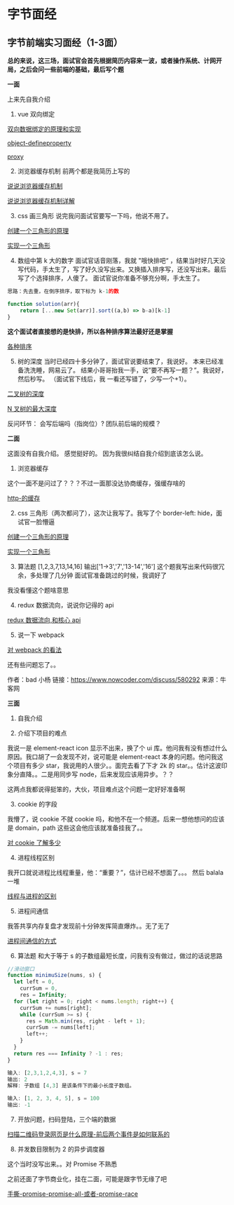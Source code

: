 # 字节面经

## 字节前端实习面经（1-3面）

**总的来说，这三场，面试官会首先根据简历内容来一波，或者操作系统、计网开局，之后会问一些前端的基础，最后写个题**

**一面**

上来先自我介绍

1. vue 双向绑定

[双向数据绑定的原理和实现](/mian/base/vue.html#vue-双向数据绑定原理)

[object-defineproperty](/mian/base/vue.html#object-defineproperty-函数)

[proxy](/mian/base/vue.html#什么是-proxy)

2. 浏览器缓存机制
   前两个都是我简历上写的

[说说浏览器缓存机制](/mian/base/browser.html#说说浏览器缓存机制)

[说说浏览器缓存机制详解](/mian/base/browser.html#请求时浏览器缓存-from-memory-cache-和-from-disk-cache-的依据是什么-哪些数据什么时候存放在-memory-cache-和-disk-cache-中)

3. css 画三角形
   说完我问面试官要写一下吗，他说不用了。

[创建一个三角形的原理](/mian/base/css.html#用纯-css-创建一个三角形的原理)

[实现一个三角形](/mian/base/css.html#实现一个三角形)

4. 数组中第 k 大的数字
   面试官话音刚落，我就 "哦快排吧“ ，结果当时好几天没写代码，手太生了，写了好久没写出来。又换插入排序写，还没写出来。最后写了个选择排序，人傻了。
   面试官说你准备不够充分啊，手太生了。

```js
思路：先去重，在倒序排序，取下标为 k-1的数

function solution(arr){
    return [...new Set(arr)].sort((a,b) => b-a)[k-1]
}

```

**这个面试者直接想的是快排，所以各种排序算法最好还是掌握**

[各种排序](/mian/base/datastruct.html#排序)

5. 树的深度
   当时已经四十多分钟了，面试官说要结束了，我说好。
   本来已经准备洗洗睡，网易云了。
   结果小哥哥抬我一手，说”要不再写一题？”。我说好，然后秒写。
   （面试官下线后，我 一看还写错了，少写一个+1）。

[二叉树的深度](https://github.com/1793523411/leetcode/blob/master/four/%E9%9D%A2%E8%AF%95%E4%B8%AD%E8%A2%AB%E9%97%AE%E8%BF%87%E7%9A%84/%E4%BA%8C%E5%8F%89%E6%A0%91%E7%9A%84%E6%B7%B1%E5%BA%A6/index.js)

[N 叉树的最大深度](https://github.com/1793523411/leetcode/blob/master/four/%E9%9D%A2%E8%AF%95%E4%B8%AD%E8%A2%AB%E9%97%AE%E8%BF%87%E7%9A%84/N%20%E5%8F%89%E6%A0%91%E7%9A%84%E6%9C%80%E5%A4%A7%E6%B7%B1%E5%BA%A6/index.js)

反问环节：
会写后端吗（指岗位）?
团队前后端的规模？

**二面**

这面没有自我介绍。
感觉挺好的。
因为我很纠结自我介绍到底该怎么说。

1. 浏览器缓存

这个一面不是问过了？？？不过一面那没达协商缓存，强缓存啥的

[http-的缓存](/mian/base/network.html#说说-http-的缓存)

2. css 三角形（两次都问了），这次让我写了。我写了个 border-left: hide，面试官一脸懵逼

[创建一个三角形的原理](/mian/base/css.html#用纯-css-创建一个三角形的原理)

[实现一个三角形](/mian/base/css.html#实现一个三角形)

3. 算法题
   [1,2,3,7,13,14,16] 输出['1->3','7','13-14','16']
   这个题我写出来代码很冗余，多处理了几分钟
   面试官准备跳过的时候，我调好了

我没看懂这个题啥意思

4. redux 数据流向，说说你记得的 api

[redux 数据流向,和核心 api](/mian/base/react.html#redux-数据流向-和核心-api)

5. 说一下 webpack

[对 webpack 的看法](/mian/base/project.html#对-webpack-的看法)

还有些问题忘了。。

作者：bad 小杨
链接：https://www.nowcoder.com/discuss/580292
来源：牛客网

**三面**

1. 自我介绍

2. 介绍下项目的难点

我说一是 element-react icon 显示不出来，换了个 ui 库。他问我有没有想过什么原因。我口胡了一会发现不对，说可能是 element-react 本身的问题。他问我这个项目有多少 star，我说用的人很少。。面完去看了下才 2k 的 star。。估计这波印象分直降。。二是用同步写 node，后来发现应该用异步。？？

这两点我都说得挺笨的，大伙，项目难点这个问题一定好好准备啊

3. cookie 的字段

我懵了，说 cookie 不就 cookie 吗，和他不在一个频道。后来一想他想问的应该是 domain，path 这些这会他应该就准备挂我了。。

[对 cookie 了解多少](/mian/base/network.html#对-cookie-了解多少)

4. 进程线程区别

我开口就说进程比线程重量，他：“重要？”，估计已经不想面了。。。 然后 balala 一堆

[线程与进程的区别](/mian/base/network.html#线程与进程的区别)

5. 进程间通信

我答共享内存复盘才发现前十分钟发挥简直爆炸。。无了无了

[进程间通信的方式](/mian/base/js.html#进程间通信的方式)

6. 算法题 和大于等于 s 的子数组最短长度，问我有没有做过，做过的话说思路


```js
//滑动窗口
function minimuSize(nums, s) {
  let left = 0,
    currSum = 0,
    res = Infinity;
  for (let right = 0; right < nums.length; right++) {
    currSum += nums[right];
    while (currSum >= s) {
      res = Math.min(res, right - left + 1);
      currSum -= nums[left];
      left++;
    }
  }
  return res === Infinity ? -1 : res;
}

输入: [2,3,1,2,4,3], s = 7
输出: 2
解释: 子数组 [4,3] 是该条件下的最小长度子数组。

输入: [1, 2, 3, 4, 5], s = 100
输出: -1
```

7. 开放问题，扫码登陆，三个端的数据

[扫描二维码登录网页是什么原理-前后两个事件是如何联系的](/mian/base/html2.html#扫描二维码登录网页是什么原理-前后两个事件是如何联系的)

8. 并发数目限制为 2 的异步调度器

这个当时没写出来。。对 Promise 不熟悉

之前还面了字节商业化，挂在二面，可能是跟字节无缘了吧

[手撕-promise-promise-all-或者-promise-race](/mian/base/es6.html#手撕-promise-promise-all-或者-promise-race)
